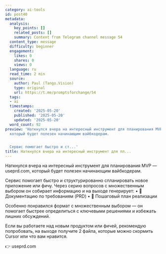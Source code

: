 ```yaml
---
category: ai-tools
id: post40
metadata:
  analysis:
    key_points: []
    related_posts: []
    summary: Content from Telegram channel message 54
  content_type: message
  difficulty: beginner
  engagement:
    likes: 0
    shares: 0
    views: 0
  language: ru
  read_time: 2 min
  source:
    author: Paul (Tango.Vision)
    type: original
    url: https://t.me/promptsforchange/54
  tags:
  - ai
  timestamps:
    created: '2025-05-20'
    published: '2025-05-20'
    updated: '2025-05-20'
  word_count: 92
preview: 'Наткнулся вчера на интересный инструмент для планирования MVP — useprd.com,
  который будет полезен начинающим вайбкодерам.


  Сервис помогает быстро и ст...'
title: Наткнулся вчера на интересный инструмент для пл...
---
```


Наткнулся вчера на интересный инструмент для планирования MVP — useprd.com, который будет полезен начинающим вайбкодерам.

Сервис помогает быстро и структурированно спланировать новое приложение или фичу. Через серию вопросов с множественным выбором он собирает информацию и на выходе генерирует:
  •  📄 Документацию по требованиям (PRD)
  •  🧭 Пошаговый план реализации

Особенно понравился формат с множественным выбором — он помогает быстрее определиться с ключевыми решениями и избежать лишних обсуждений.

Если вы работаете над новым продуктом или фичей, рекомендую попробовать, на выходе получите 2 файла, которые можно скормить Cursor или что вам нравится.

👉 useprd.com